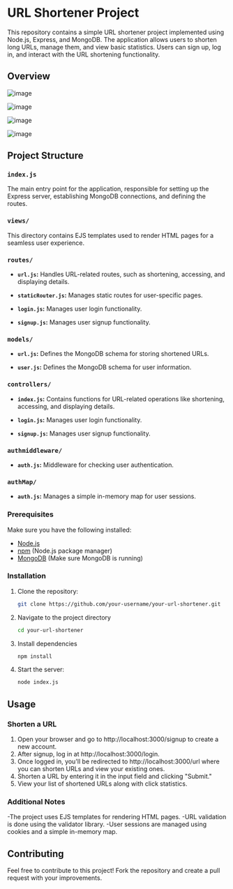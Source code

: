 # URL Shortener Project

This repository contains a simple URL shortener project implemented using Node.js, Express, and MongoDB. The application allows users to shorten long URLs, manage them, and view basic statistics. Users can sign up, log in, and interact with the URL shortening functionality.


## Overview
![image](https://github.com/sarjeetsingh-tech/url-shortner/assets/104495979/a769b71a-8853-4bcb-b6de-0b30049cf5e3)

![image](https://github.com/sarjeetsingh-tech/url-shortner/assets/104495979/ba5fed73-eac7-4de0-aa03-a63411b51263)

![image](https://github.com/sarjeetsingh-tech/url-shortner/assets/104495979/1042d9ba-c3f6-4ef0-86b6-5d0e65b718c8)

![image](https://github.com/sarjeetsingh-tech/url-shortner/assets/104495979/49d72c0b-fe8f-4602-bb3e-6127b101777f)


## Project Structure

### `index.js`

The main entry point for the application, responsible for setting up the Express server, establishing MongoDB connections, and defining the routes.

### `views/`

This directory contains EJS templates used to render HTML pages for a seamless user experience.

### `routes/`

- **`url.js`:**
  Handles URL-related routes, such as shortening, accessing, and displaying details.

- **`staticRouter.js`:**
  Manages static routes for user-specific pages.

- **`login.js`:**
  Manages user login functionality.

- **`signup.js`:**
  Manages user signup functionality.

### `models/`

- **`url.js`:**
  Defines the MongoDB schema for storing shortened URLs.

- **`user.js`:**
  Defines the MongoDB schema for user information.

### `controllers/`

- **`index.js`:**
  Contains functions for URL-related operations like shortening, accessing, and displaying details.

- **`login.js`:**
  Manages user login functionality.

- **`signup.js`:**
  Manages user signup functionality.

### `authmiddleware/`

- **`auth.js`:**
  Middleware for checking user authentication.

### `authMap/`

- **`auth.js`:**
  Manages a simple in-memory map for user sessions.

### Prerequisites

Make sure you have the following installed:

- [Node.js](https://nodejs.org/)
- [npm](https://www.npmjs.com/) (Node.js package manager)
- [MongoDB](https://www.mongodb.com/try/download/community) (Make sure MongoDB is running)

### Installation

1. Clone the repository:
   ```bash
   git clone https://github.com/your-username/your-url-shortener.git
   ```
2. Navigate to the project directory
   ```bash
   cd your-url-shortener
   ```
3. Install dependencies
   ```bash
   npm install
   ```
4. Start the server: 
   ```bash
   node index.js
   ```
## Usage

### Shorten a URL
1. Open your browser and go to http://localhost:3000/signup to create a new account.
2. After signup, log in at http://localhost:3000/login.
3. Once logged in, you'll be redirected to http://localhost:3000/url where you can shorten URLs and view your existing ones.
4. Shorten a URL by entering it in the input field and clicking "Submit."
5. View your list of shortened URLs along with click statistics.

### Additional Notes
-The project uses EJS templates for rendering HTML pages.
-URL validation is done using the validator library.
-User sessions are managed using cookies and a simple in-memory map.

## Contributing
Feel free to contribute to this project! Fork the repository and create a pull request with your improvements.


   
